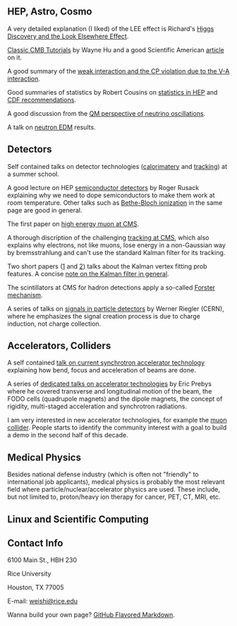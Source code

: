 ## HEP, Astro, Cosmo
A very detailed explanation (I liked) of the LEE effect is Richard's [Higgs Discovery and the Look Elsewhere Effect](http://philsci-archive.pitt.edu/10791/4/%28PhilSci_online_first_version_26.06.2014%29Higgs_and_Look_Elsewhere_Effect.pdf).

[Classic CMB Tutorials](http://background.uchicago.edu/index.html) by Wayne Hu and a good Scientific American [article](http://background.uchicago.edu/~whu/Papers/HuWhi04.pdf) on it.

A good summary of the [weak interaction and the CP violation due to the V-A interaction](https://warwick.ac.uk/fac/sci/physics/staff/academic/boyd/stuff/neutrinolectures/weak.pdf).

Good summaries of statistics by Robert Cousins on [statistics in HEP](http://www.physics.ucla.edu/~cousins/stats/) and [CDF recommendations](https://www-cdf.fnal.gov/physics/statistics/recommendations/).

A good discussion from the [QM perspective of neutrino oscillations](https://arxiv.org/abs/1901.05232v1).

A talk on [neutron EDM](https://indico.cern.ch/event/922791/) results.

## Detectors
Self contained talks on detector technologies ([calorimatery](https://indico.desy.de/indico/event/26403/other-view?view=standard#2020-07-28) and [tracking](https://indico.desy.de/indico/event/26403/other-view?view=standard#2020-07-29)) at a summer school. 

A good lecture on HEP [semiconductor detectors](https://indico.cern.ch/event/941945/timetable/?view=standard_inline_minutes#day-2020-10-19) by Roger Rusack explaining why we need to dope semiconductors to make them work at room temperature. Other talks such as [Bethe-Bloch ionization](https://indico.cern.ch/event/941945/timetable/?view=standard_inline_minutes#2-lecture-2) in the same page are good in general.

The first paper on [high energy muon at CMS](https://iopscience.iop.org/article/10.1088/1748-0221/15/02/P02027).

A thorough discription of the challenging [tracking at CMS](https://arxiv.org/pdf/1405.6569.pdf), which also explains why electrons, not like muons, lose energy in a non-Gaussian way by bremsstrahlung and can't use the standard Kalman filter for its tracking.

Two short papers ([1](https://cds.cern.ch/record/927395/files/NOTE2006_032.pdf) and [2](https://iopscience.iop.org/article/10.1088/1742-6596/110/9/092009/pdf)) talks about the Kalman vertex fitting prob features. A concise [note on the Kalman filter in general](https://ieeexplore.ieee.org/document/6279585).

The scintillators at CMS for hadron detections apply a so-called [Forster mechanism](https://cds.cern.ch/record/2702214/files/PRF-18-003-paper-v10.pdf).

A series of talks on [signals in particle detectors](https://indico.cern.ch/event/843083/) by Werner Riegler (CERN), where he emphasizes the signal creation process is due to charge induction, not charge collection.

## Accelerators, Colliders
A self contained [talk on current synchrotron accelerator technology](https://indico.desy.de/indico/event/26403/other-view?view=standard#2020-07-27) explaining how bend, focus and acceleration of beams are done.

A series of [dedicated talks on accelerator technologies](https://video.ucdavis.edu/playlist/details/1_ijw40h9n) by Eric Prebys where he covered transverse and longitudinal motion of the beam, the FODO cells (quadrupole magnets) and the dipole magnets, the concept of rigidity, multi-staged acceleration and synchrotron radiations. 

I am very interested in new accelerator technologies, for example the [muon collider](http://muoncollider.web.cern.ch/). People starts to identify the community interest with a goal to build a demo in the second half of this decade. 

## Medical Physics
Besides national defense industry (which is often not "friendly" to international job applicants), medical physics is probably the most relevant field where particle/nuclear/accelerator physics are used. These include, but not limited to, proton/heavy ion therapy for cancer, PET, CT, MRI, etc.

## Linux and Scientific Computing


## Contact Info
6100 Main St., HBH 230

Rice University

Houston, TX 77005

E-mail: weishi@rice.edu

Wanna build your own page? [GitHub Flavored Markdown](https://guides.github.com/features/mastering-markdown/).
